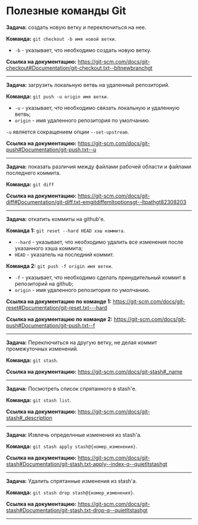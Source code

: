 # Полезные команды Git

**Задача:** создать новую ветку и переключиться на нее.

**Команда:** `git checkout -b имя новой ветки`.
- `-b` - указывает, что необходимо создать новую ветку.

**Ссылка на документацию:** https://git-scm.com/docs/git-checkout#Documentation/git-checkout.txt--bltnewbranchgt

***

**Задача:** загрузить локальную ветвь на удаленный репозиторий.

**Команда:** `git push -u origin имя ветки`.
- `-u` - указывает, что необходимо связать локальную и удаленную ветвь;
- `origin` - имя удаленного репозитория по умолчанию.

`-u` является сокращением опции `--set-upstream`.

**Ссылка на документацию:** https://git-scm.com/docs/git-push#Documentation/git-push.txt--u

***

**Задача:** показать различия между файлами рабочей области и файлами последнего коммита.

**Команда:** `git diff`

**Ссылка на документацию:** https://git-scm.com/docs/git-diff#Documentation/git-diff.txt-emgitdiffemltoptionsgt--ltpathgt82308203

***

**Задача:** откатить коммиты на github'е.

**Команда 1:** `git reset --hard HEAD хэш коммита`.
- `--hard` - указывает, что необходимо удалить все изменения после указанного хэша коммита;
- `HEAD` - указатель на последний коммит.

**Команда 2:** `git push -f origin имя ветки`.
- `-f` - указывает, что необходимо сделать принудительный коммит в репозиторий на github;
- `origin` - имя удаленного репозитория по умолчанию.

**Ссылка на документацию по команде 1:** https://git-scm.com/docs/git-reset#Documentation/git-reset.txt---hard

**Ссылка на документацию по команде 2:** https://git-scm.com/docs/git-push#Documentation/git-push.txt--f

***

**Задача:** Переключиться на другую ветку, не делая коммит промежуточных изменений.

**Команда:** `git stash`.

**Ссылка на документацию:** https://git-scm.com/docs/git-stash#_name

***

**Задача:** Посмотреть список спрятанного в stash'е.

**Команда:** `git stash list`.

**Ссылка на документацию:** https://git-scm.com/docs/git-stash#_description

***

**Задача:** Извлечь определнные изменения из stash'а.

**Команда:** `git stash apply stash@{номер_изменения}`.

**Ссылка на документацию:** https://git-scm.com/docs/git-stash#Documentation/git-stash.txt-apply--index-q--quietltstashgt

***

**Задача:** Удалить спрятанные изменения из stash'а.

**Команда:** `git stash drop stash@{номер_изменения}`.

**Ссылка на документацию:** https://git-scm.com/docs/git-stash#Documentation/git-stash.txt-drop-q--quietltstashgt

***